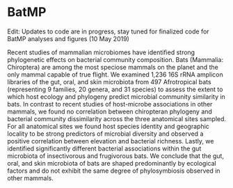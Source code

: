 # BatMP

Edit: Updates to code are in progress, stay tuned for finalized code for BatMP analyses and figures  (10 May 2019)

Recent studies of mammalian microbiomes have identified strong phylogenetic effects on bacterial community composition. Bats (Mammalia: Chiroptera) are among the most speciose mammals on the planet and the only mammal capable of true flight. We examined 1,236 16S rRNA amplicon libraries of the gut, oral, and skin microbiota from 497 Afrotropical bats (representing 9 families, 20 genera, and 31 species) to assess the extent to which host ecology and phylogeny predict microbial community similarity in bats. In contrast to recent studies of host-microbe associations in other mammals, we found no correlation between chiropteran phylogeny and bacterial community dissimilarity across the three anatomical sites sampled. For all anatomical sites we found host species identity and geographic locality to be strong predictors of microbial diversity and observed a positive correlation between elevation and bacterial richness. Lastly, we identified significantly different bacterial associations within the gut microbiota of insectivorous and frugivorous bats. We conclude that the gut, oral, and skin microbiota of bats are shaped predominantly by ecological factors and do not exhibit the same degree of phylosymbiosis observed in other mammals.
